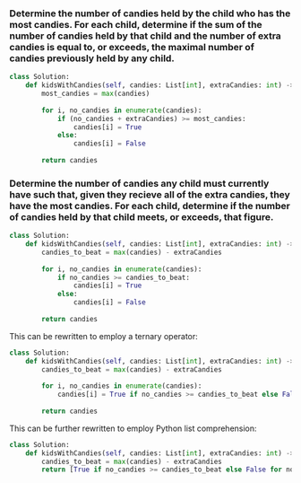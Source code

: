 ### Determine the number of candies held by the child who has the most candies. For each child, determine if the sum of the number of candies held by that child and the number of extra candies is equal to, or exceeds, the maximal number of candies previously held by any child.

``` python
class Solution:
    def kidsWithCandies(self, candies: List[int], extraCandies: int) -> List[bool]:
        most_candies = max(candies)
        
        for i, no_candies in enumerate(candies):
            if (no_candies + extraCandies) >= most_candies:
                candies[i] = True
            else:
                candies[i] = False
        
        return candies
```

### Determine the number of candies any child must currently have such that, given they recieve all of the extra candies, they have the most candies. For each child, determine if the number of candies held by that child meets, or exceeds, that figure.

``` python
class Solution:
    def kidsWithCandies(self, candies: List[int], extraCandies: int) -> List[bool]:
        candies_to_beat = max(candies) - extraCandies
        
        for i, no_candies in enumerate(candies):
            if no_candies >= candies_to_beat:
                candies[i] = True
            else:
                candies[i] = False
        
        return candies
```

This can be rewritten to employ a ternary operator:

``` python
class Solution:
    def kidsWithCandies(self, candies: List[int], extraCandies: int) -> List[bool]:
        candies_to_beat = max(candies) - extraCandies
        
        for i, no_candies in enumerate(candies):
            candies[i] = True if no_candies >= candies_to_beat else False
        
        return candies
```

This can be further rewritten to employ Python list comprehension:

``` python
class Solution:
    def kidsWithCandies(self, candies: List[int], extraCandies: int) -> List[bool]:
        candies_to_beat = max(candies) - extraCandies
        return [True if no_candies >= candies_to_beat else False for no_candies in candies]
```
